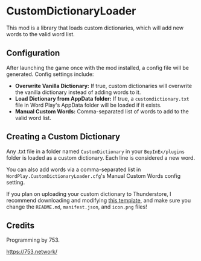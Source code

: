 # CustomDictionaryLoader

This mod is a library that loads custom dictionaries, which will add new words to the valid word list.

## Configuration

After launching the game once with the mod installed, a config file will be generated. Config settings include:
- **Overwrite Vanilla Dictionary:** If true, custom dictionaries will overwrite the vanilla dictionary instead of adding words to it.
- **Load Dictionary from AppData folder:** If true, a `customdictionary.txt` file in Word Play's AppData folder will be loaded if it exists.
- **Manual Custom Words:** Comma-separated list of words to add to the valid word list.

## Creating a Custom Dictionary

Any .txt file in a folder named `CustomDictionary` in your `BepInEx/plugins` folder is loaded as a custom dictionary. Each line is considered a new word.

You can also add words via a comma-separated list in `WordPlay.CustomDictionaryLoader.cfg`'s Manual Custom Words config setting.

If you plan on uploading your custom dictionary to Thunderstore, I recommend downloading and modifying [this template](https://thunderstore.io/c/word-play/p/x753/Thunderstore_is_a_word/), and make sure you change the `README.md`, `manifest.json`, and `icon.png` files!

## Credits
Programming by 753.

https://753.network/